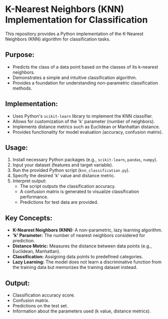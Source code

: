 # K-Nearest Neighbors (KNN) Implementation for Classification

This repository provides a Python implementation of the K-Nearest Neighbors (KNN) algorithm for classification tasks.

## Purpose:

* Predicts the class of a data point based on the classes of its k-nearest neighbors.
* Demonstrates a simple and intuitive classification algorithm.
* Provides a foundation for understanding non-parametric classification methods.

## Implementation:

* Uses Python's `scikit-learn` library to implement the KNN classifier.
* Allows for customization of the 'k' parameter (number of neighbors).
* Implements distance metrics such as Euclidean or Manhattan distance.
* Provides functionality for model evaluation (accuracy, confusion matrix).

## Usage:

1.  Install necessary Python packages (e.g., `scikit-learn`, `pandas`, `numpy`).
2.  Input your dataset (features and target variable).
3.  Run the provided Python script (`knn_classification.py`).
4.  Specify the desired 'k' value and distance metric.
5.  Interpret output:
    * The script outputs the classification accuracy.
    * A confusion matrix is generated to visualize classification performance.
    * Predictions for test data are provided.

## Key Concepts:

* **K-Nearest Neighbors (KNN):** A non-parametric, lazy learning algorithm.
* **'k' Parameter:** The number of nearest neighbors considered for prediction.
* **Distance Metric:** Measures the distance between data points (e.g., Euclidean, Manhattan).
* **Classification:** Assigning data points to predefined categories.
* **Lazy Learning:** The model does not learn a discriminative function from the training data but memorizes the training dataset instead.

## Output:

* Classification accuracy score.
* Confusion matrix.
* Predictions on the test set.
* Information about the parameters used (k value, distance metrics).
